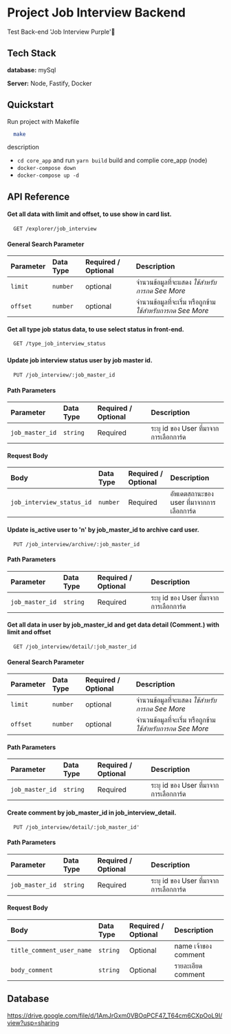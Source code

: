 
# Project Job Interview Backend

Test Back-end 'Job Interview Purple'🚀

    
## Tech Stack

**database:** mySql

**Server:** Node, Fastify, Docker

## Quickstart

Run project with Makefile

```bash
  make
```
description
-  `cd core_app` and run `yarn build` build and complie core_app (node)
- `docker-compose down`
- `docker-compose up -d`


## API Reference

#### Get all data with limit and offset, to use show in card list.

```http
  GET /explorer/job_interview
```

#### General Search Parameter
| Parameter | Data Type  | Required / Optional    | Description      |
| :-------- | :------- | :------------- | :------------------------- |
| `limit` | `number` | optional    |  จำนวนข้อมูลที่จะแสดง *ใช้สำหรับการกด See More* |
| `offset` | `number` | optional    |  จำนวนข้อมูลที่จะเริ่ม หรือถูกข้าม *ใช้สำหรับการกด See More*|

#### Get all type job status data, to use select status in front-end.

```http
  GET /type_job_interview_status
```
###

#### Update job interview status user by job master id.
```http
  PUT /job_interview/:job_master_id
```
#### Path Parameters
| Parameter | Data Type  | Required / Optional    | Description      |
| :-------- | :------- | :------------- | :------------------------- |
| `job_master_id` | `string` | Required    |  ระบุ id ของ User ที่มาจากการเลือกการ์ด |

#### Request Body
| Body | Data Type  | Required / Optional    | Description      |
| :-------- | :------- | :------------- | :------------------------- |
| `job_interview_status_id` | `number` | Required    |  อัพเดตสถานะของ user ที่มาจากการเลือกการ์ด |

#### Update is_active user to 'n' by job_master_id to archive card user.
```http
  PUT /job_interview/archive/:job_master_id
```
#### Path Parameters
| Parameter | Data Type  | Required / Optional    | Description      |
| :-------- | :------- | :------------- | :------------------------- |
| `job_master_id` | `string` | Required    |  ระบุ id ของ User ที่มาจากการเลือกการ์ด |

#### Get all data in user by job_master_id and get data detail (Comment.) with limit and offset

```http
  GET /job_interview/detail/:job_master_id
```
#### General Search Parameter
| Parameter | Data Type  | Required / Optional    | Description      |
| :-------- | :------- | :------------- | :------------------------- |
| `limit` | `number` | optional    |  จำนวนข้อมูลที่จะแสดง *ใช้สำหรับการกด See More* |
| `offset` | `number` | optional    |  จำนวนข้อมูลที่จะเริ่ม หรือถูกข้าม *ใช้สำหรับการกด See More*|

#### Path Parameters
| Parameter | Data Type  | Required / Optional    | Description      |
| :-------- | :------- | :------------- | :------------------------- |
| `job_master_id` | `string` | Required    |  ระบุ id ของ User ที่มาจากการเลือกการ์ด |

#### Create comment by job_master_id in job_interview_detail.
```http
  PUT /job_interview/detail/:job_master_id'
```
#### Path Parameters
| Parameter | Data Type  | Required / Optional    | Description      |
| :-------- | :------- | :------------- | :------------------------- |
| `job_master_id` | `string` | Required    |  ระบุ id ของ User ที่มาจากการเลือกการ์ด |

#### Request Body
| Body | Data Type  | Required / Optional    | Description      |
| :-------- | :------- | :------------- | :------------------------- |
| `title_comment_user_name` | `string` | Optional    |  name เจ้าของ comment |
| `body_comment` | `string` | Optional    |  รายละเอียด comment |



## Database
https://drive.google.com/file/d/1AmJrGxm0VBOqPCF47_T64cm6CXpOoL9I/view?usp=sharing
